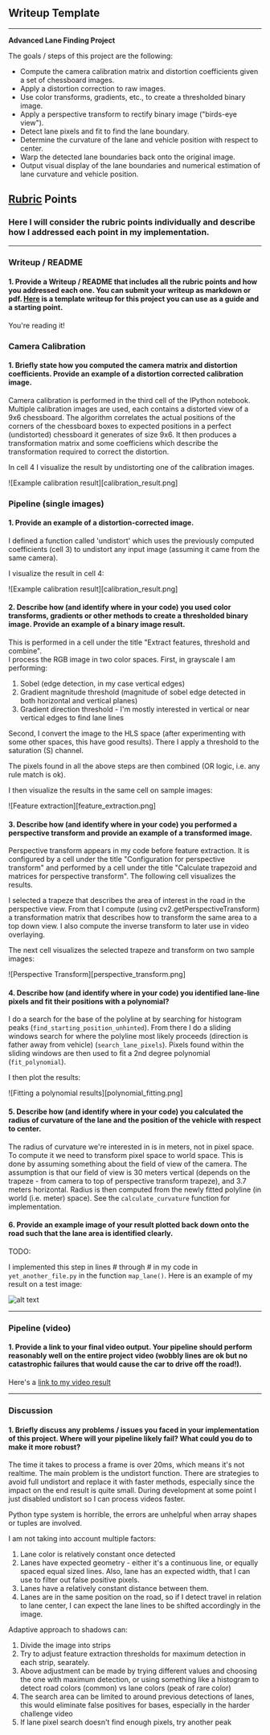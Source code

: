 ## Writeup Template

---

**Advanced Lane Finding Project**

The goals / steps of this project are the following:

* Compute the camera calibration matrix and distortion coefficients given a set of chessboard images.
* Apply a distortion correction to raw images.
* Use color transforms, gradients, etc., to create a thresholded binary image.
* Apply a perspective transform to rectify binary image ("birds-eye view").
* Detect lane pixels and fit to find the lane boundary.
* Determine the curvature of the lane and vehicle position with respect to center.
* Warp the detected lane boundaries back onto the original image.
* Output visual display of the lane boundaries and numerical estimation of lane curvature and vehicle position.

[//]: # (Image References)

[image1]: ./examples/undistort_output.png "Undistorted"
[image2]: ./test_images/test1.jpg "Road Transformed"
[image3]: ./examples/binary_combo_example.jpg "Binary Example"
[image4]: ./examples/warped_straight_lines.jpg "Warp Example"
[image5]: ./examples/color_fit_lines.jpg "Fit Visual"
[image6]: ./examples/example_output.jpg "Output"
[video1]: ./project_video.mp4 "Video"

## [Rubric](https://review.udacity.com/#!/rubrics/571/view) Points

### Here I will consider the rubric points individually and describe how I addressed each point in my implementation.  

---

### Writeup / README

#### 1. Provide a Writeup / README that includes all the rubric points and how you addressed each one.  You can submit your writeup as markdown or pdf.  [Here](https://github.com/udacity/CarND-Advanced-Lane-Lines/blob/master/writeup_template.md) is a template writeup for this project you can use as a guide and a starting point.  

You're reading it!

### Camera Calibration

#### 1. Briefly state how you computed the camera matrix and distortion coefficients. Provide an example of a distortion corrected calibration image.

Camera calibration is performed in the third cell of the IPython notebook. Multiple calibration images are used, each contains a distorted view of a 9x6 chessboard. 
The algorithm correlates the actual positions of the corners of the chessboard boxes to expected positions in a perfect (undistorted) chessboard it generates of size 9x6.
It then produces a transformation matrix and some coefficiens which describe the transformation required to correct the distortion. 

In cell 4 I visualize the result by undistorting one of the calibration images. 

![Example calibration result][calibration_result.png]

### Pipeline (single images)

#### 1. Provide an example of a distortion-corrected image.

I defined a function called 'undistort' which uses the previously computed coefficients (cell 3) to undistort any input image (assuming it came from the same camera). 

I visualize the result in cell 4:

![Example calibration result][calibration_result.png]

#### 2. Describe how (and identify where in your code) you used color transforms, gradients or other methods to create a thresholded binary image.  Provide an example of a binary image result.

This is performed in a cell under the title "Extract features, threshold and combine".  
I process the RGB image in two color spaces. 
First, in grayscale I am performing:
1. Sobel (edge detection, in my case vertical edges)
2. Gradient magnitude threshold (magnitude of sobel edge detected in both horizontal and vertical planes)
3. Gradient direction threshold - I'm mostly interested in vertical or near vertical edges to find lane lines

Second, I convert the image to the HLS space (after experimenting with some other spaces, this have good results).
There I apply a threshold to the saturation (S) channel.

The pixels found in all the above steps are then combined (OR logic, i.e. any rule match is ok).

I then visualize the results in the same cell on sample images:

![Feature extraction][feature_extraction.png]

#### 3. Describe how (and identify where in your code) you performed a perspective transform and provide an example of a transformed image.

Perspective transform appears in my code before feature extraction. It is configured by a cell under the title "Configuration for perspective transform" and performed by a cell under the title "Calculate trapezoid and matrices for perspective transform". The following cell visualizes the results.

I selected a trapeze that describes the area of interest in the road in the perspective view. From that I compute (using cv2.getPerspectiveTransform) a transformation matrix that describes how to transform the same area to a top down view. I also compute the inverse transform to later use in video overlaying. 

The next cell visualizes the selected trapeze and transform on two sample images:

![Perspective Transform][perspective_transform.png]

#### 4. Describe how (and identify where in your code) you identified lane-line pixels and fit their positions with a polynomial?

I do a search for the base of the polyline at by searching for histogram peaks (`find_starting_position_unhinted`).
From there I do a sliding windows search for where the polyline most likely proceeds (direction is father away from vehicle) (`search_lane_pixels`).
Pixels found within the sliding windows are then used to fit a 2nd degree polynomial (`fit_polynomial`). 

I then plot the results:

![Fitting a polynomial results][polynomial_fitting.png]

#### 5. Describe how (and identify where in your code) you calculated the radius of curvature of the lane and the position of the vehicle with respect to center.

The radius of curvature we're interested in is in meters, not in pixel space. To compute it we need to transform pixel space to world space. This is done by assuming something about the field of view of the camera. 
The assumption is that our field of view is 30 meters vertical (depends on the trapeze - from camera to top of perspective transform trapeze), and 3.7 meters horizontal.
Radius is then computed from the newly fitted polyline (in world (i.e. meter) space). See the `calculate_curvature` function for implementation. 

#### 6. Provide an example image of your result plotted back down onto the road such that the lane area is identified clearly.

TODO:

I implemented this step in lines # through # in my code in `yet_another_file.py` in the function `map_lane()`.  Here is an example of my result on a test image:

![alt text][image6]

---

### Pipeline (video)

#### 1. Provide a link to your final video output.  Your pipeline should perform reasonably well on the entire project video (wobbly lines are ok but no catastrophic failures that would cause the car to drive off the road!).

Here's a [link to my video result](./output_images/project_video.mp4)

---

### Discussion

#### 1. Briefly discuss any problems / issues you faced in your implementation of this project.  Where will your pipeline likely fail?  What could you do to make it more robust?

The time it takes to process a frame is over 20ms, which means it's not realtime. The main problem is the undistort function. There are strategies to avoid full undistort and replace it with faster methods, especially since the impact on the end result is quite small. During development at some point I just disabled undistort so I can process videos faster. 

Python type system is horrible, the errors are unhelpful when array shapes or tuples are involved.

I am not taking into account multiple factors:
1. Lane color is relatively constant once detected
2. Lanes have expected geometry - either it's a continuous line, or equally spaced equal sized lines. Also, lane has an expected width, that I can use to filter out false positive pixels. 
3. Lanes have a relatively constant distance between them.
4. Lanes are in the same position on the road, so if I detect travel in relation to lane center, I can expect the lane lines to be shifted accordingly in the image. 

Adaptive approach to shadows can:
1. Divide the image into strips
2. Try to adjust feature extraction thresholds for maximum detection in each strip, searately.
3. Above adjustment can be made by trying different values and choosing the one with maximum detection, or using something like a histogram to detect road colors (common) vs lane colors (peak of rare color)
4. The search area can be limited to around previous detections of lanes, this would eliminate false positives for bases, especially in the harder challenge video
5. If lane pixel search doesn't find enough pixels, try another peak
